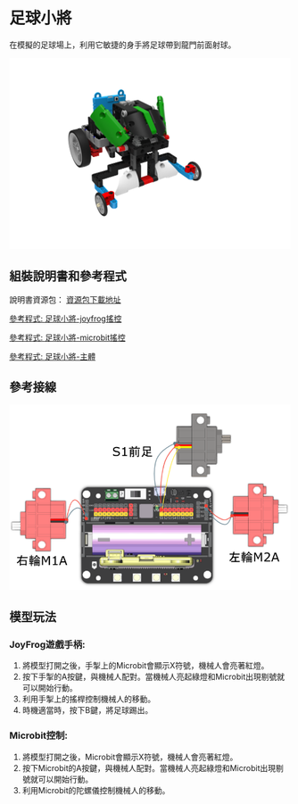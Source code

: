 # 足球小將

在模擬的足球場上，利用它敏捷的身手將足球帶到龍門前面射球。

![](images/soccer.png)

## 組裝說明書和參考程式

說明書資源包： [資源包下載地址](https://bit.ly/Powerbrick10in1BuildingGuide)

[參考程式: 足球小將-joyfrog搖控](https://makecode.microbit.org/_ca7VFifeAhj4)

[參考程式: 足球小將-microbit搖控](https://makecode.microbit.org/_V2da9FUy6eXy)

[參考程式: 足球小將-主體](https://makecode.microbit.org/_V99A0ic03X50)

## 參考接線

![](images/soccer_wire.png)

## 模型玩法

### JoyFrog遊戲手柄:

1. 將模型打開之後，手掣上的Microbit會顯示X符號，機械人會亮著紅燈。
2. 按下手掣的A按鍵，與機械人配對。當機械人亮起綠燈和Microbit出現剔號就可以開始行動。
3. 利用手掣上的搖桿控制機械人的移動。
4. 時機適當時，按下B鍵，將足球踢出。

### Microbit控制:

1. 將模型打開之後，Microbit會顯示X符號，機械人會亮著紅燈。
2. 按下Microbit的A按鍵，與機械人配對。當機械人亮起綠燈和Microbit出現剔號就可以開始行動。
3. 利用Microbit的陀螺儀控制機械人的移動。
